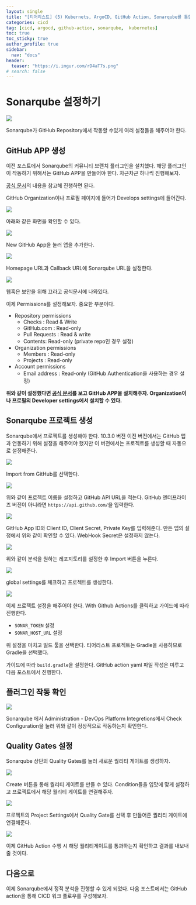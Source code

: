 ```yaml
---
layout: single
title: "[티어리스트] (5) Kubernets, ArgoCD, GitHub Action, Sonarqube를 통한 CICD 구축기"
categories: cicd
tag: [cicd, argocd, github-action, sonarqube,  kubernetes]
toc: true
toc_sticky: true
author_profile: true
sidebar:
  nav: "docs"
header:
  teaser: "https://i.imgur.com/rD4aT7s.png"
# search: false
---
```

# Sonarqube 설정하기

![](https://i.imgur.com/rD4aT7s.png)

Sonarqube가 GitHub Repository에서 작동할 수있게 여러 설정들을 해주어야 한다.

## GitHub APP 생성

이전 포스트에서 Sonarqube의 커뮤니티 브랜치 플러그인을 설치했다. 해당 플러그인이 작동하기 위해서는 GitHub APP을 만들어야 한다. 차근차근 하나씩 진행해보자.

[공식 문서](https://docs.sonarsource.com/sonarqube/latest/devops-platform-integration/github-integration/setting-up-integration/)의 내용을 참고해 진행하면 된다.

GitHub Organization이나 프로필 페이지에 들어가 Develops settings에 들어간다.

![](https://i.imgur.com/pkt5unZ.png)

아래와 같은 화면을 확인할 수 있다.

![](https://i.imgur.com/oACVThl.png)

New GitHub App을 눌러 앱을 추가한다.

![](https://i.imgur.com/E8ivQ7Y.png)

Homepage URL과 Callback URL에 Sonarqube URL을 설정한다.

![](https://i.imgur.com/iM9NuKe.png)

웹훅은 보안을 위해 끄라고 공식문서에 나와있다.

이제 Permissions를 설정해보자. 중요한 부분이다.

- Repository permissions
  -  Checks : Read & Write
  - GitHub.com : Read-only
  - Pull Requests : Read & write
  - Contents: Read-only (private repo인 경우 설정)
- Organization permissions
  - Members : Read-only
  - Projects : Read-only
- Account permissions
  - Email address : Read-only (GitHub Authentication을 사용하는 경우 설정)

**위와 같이 설정했다면 [공식 문서](https://docs.github.com/en/apps/using-github-apps/installing-your-own-github-app)를 보고 GitHub APP을 설치해주자. Organization이나 프로필의 Developer settings에서 설치할 수 있다.**

## Sonarqube 프로젝트 생성

Sonarqube에서 프로젝트를 생성해야 한다. 10.3.0 버전 이전 버전에서는 GitHub 앱과 연동하기 위해 설정을 해주어야 했지만 이 버전에서는 프로젝트를 생성할 때 자동으로 설정해준다.

![](https://i.imgur.com/6t9ORzb.png)

Import from GitHub를 선택한다.

![](https://i.imgur.com/vUBz5zw.png)

위와 같이 프로젝트 이름을 설정하고 GitHub API URL을 적는다. GitHub 엔터프라이즈 버전이 아니라면 `https://api.github.com/`을 입력한다.

![](https://i.imgur.com/jQc85sz.png)

GitHub App ID와 Client ID, Client Secret, Private Key를 입력해준다. 만든 앱의 설정에서 위와 같이 확인할 수 있다. WebHook Secret은 설정하지 않는다.

![](https://i.imgur.com/Yj3KCsi.png)

위와 같이 분석을 원하는 레포지토리를 설정한 후 Import 버튼을 누른다.

![](https://i.imgur.com/TRG2eO0.png)

global settings를 체크하고 프로젝트를 생성한다.

![](https://i.imgur.com/S5qU6IM.png)

이제 프로젝트 설정을 해주어야 한다. With Github Actions를 클릭하고 가이드에 따라 진행한다.

- `SONAR_TOKEN` 설정
- `SONAR_HOST_URL` 설정

위 설정을 마치고 빌드 툴을 선택한다. 티어리스트 프로젝트는 Gradle을 사용하므로 Gradle을 선택했다.

가이드에 따라 `build.gradle`을 설정한다. GitHub action yaml 파일 작성은 미루고 다음 포스트에서 진행한다.

## 플러그인 작동 확인

![](https://i.imgur.com/FEGSU1j.png)

Sonarqube 에서 Administration - DevOps Platform Integretions에서 Check Configuration을 눌러 위와 같이 정상적으로 작동하는지 확인한다.

## Quality Gates 설정

Sonarqube 상단의 Quality Gates를 눌러 새로운 퀄리티 게이트를 생성하자.

![](https://i.imgur.com/n18ptER.png)

Create 버튼을 통해 퀄리티 게이트를 만들 수 있다. Condition들을 입맛에 맞게 설정하고 프로젝트에서 해당 퀄리티 게이트를 연결해주자.

![](https://i.imgur.com/X3xx230.png)

프로젝트의 Project Settings에서 Quality Gate를 선택 후 만들어준 퀄리티 게이트에 연결해준다.

![](https://i.imgur.com/ASHQzwb.png)

이제 GitHub Action 수행 시 해당 퀄리티게이트를 통과하는지 확인하고 결과를 내보내 줄 것이다.

## 다음으로

이제 Sonarqube에서 정적 분석을 진행할 수 있게 되었다. 다음 포스트에서는 GitHub action을 통해 CICD 워크 플로우를 구성해보자.